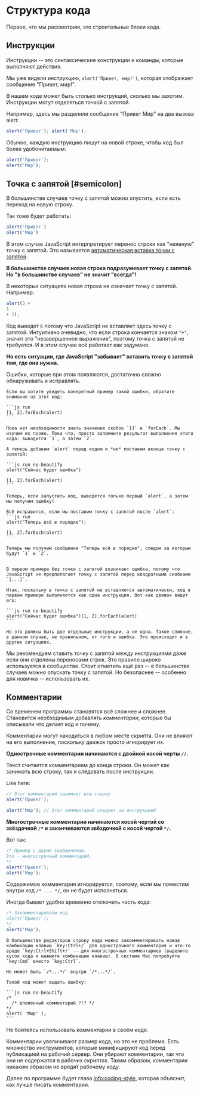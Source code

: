 # Структура кода

Первое, что мы рассмотрим, это строительные блоки кода. 

## Инструкции

Инструкции -- это синтаксические конструкции и команды, которые выполняют действия.

Мы уже видели инструкцию, `alert('Привет, мир!')`, которая отображает сообщение "Привет, мир!".

В нашем коде может быть столько инструкций, сколько мы захотим. Инструкции могут отделяться точкой с запятой.

Например, здесь мы разделили сообщение "Привет Мир" на два вызова alert:

```js run no-beautify
alert('Привет'); alert('Мир');
```

Обычно, каждую инструкцию пишут на новой строке, чтобы код был более удобочитаемым:

```js run no-beautify
alert('Привет');
alert('Мир');
```

## Точка с запятой [#semicolon]

В большинстве случаев точку с запятой можно опустить, если есть переход на новую строку.

Так тоже будет работать:

```js run no-beautify
alert('Привет')
alert('Мир')
```

В этом случае JavaScript интерпретирует перенос строки как "неявную" точку с запятой. Это называется [автоматическая вставка точки с запятой](https://tc39.github.io/ecma262/#sec-automatic-semicolon-insertion).

**В большинстве случаев новая строка подразумевает точку с запятой. Но "в большинстве случаев" не значит "всегда"!**

В некоторых ситуациях новая строка не означает точку с запятой. Например:

```js run no-beautify
alert(3 +
1
+ 2);
```

Код выведет `6` потому что JavaScript не вставляет здесь точку с запятой. Интуитивно очевидно, что если строка кончается знаком `"+"`, значит это "незавершенное выражение", поэтому точка с запятой не требуется. И в этом случае всё работает как задумано.

**Но есть ситуации, где JavaScript "забывает" вставить точку с запятой там, где она нужна.**

Ошибки, которые при этом появляются, достаточно сложно обнаруживать и исправлять.

````smart header="Пример ошибки"
Если вы хотите увидеть конкретный пример такой ошибки, обратите внимание на этот код:

```js run
[1, 2].forEach(alert)
```

Пока нет необходимости знать значение скобок `[]` и `forEach`. Мы изучим их позже. Пока что, просто запомните результат выполнения этого кода: выводится `1`, а затем `2`.

А теперь добавим `alert` перед кодом и *не* поставим вконце точку с запятой:

```js run no-beautify
alert("Сейчас будет ошибка")

[1, 2].forEach(alert)
```

Теперь, если запустить код, выведется только первый `alert`, а затем мы получим ошибку!

Всё исправится, если мы поставим точку с запятой после `alert`:
```js run
alert("Теперь всё в порядке");

[1, 2].forEach(alert)  
```

Теперь мы получим сообщение "Теперь всё в порядке", следом за которым будут `1` и `2`.


В первом примере без точки с запятой возникает ошибка, потому что JavaScript не предполагает точку с запятой перед квадратными скобками `[...]`.

Итак, поскольку в точка с запятой не вставляются автоматически, код в первом примере выполняется как одна инструкция. Вот как движок видит его:

```js run no-beautify
alert("Сейчас будет ошибка")[1, 2].forEach(alert)
```

Но это должны быть две отдельные инструкции, а не одна. Такое слияние, в данном случае, не правильном, от того и ошибка. Это происходит и в других ситуациях.
````

Мы рекомендуем ставить точку с запятой между инструкциями даже если они отделены переносами строк. Это правило широко используется в сообществе. Стоит отметить ещё раз -- в большинстве случаев *можно* опускать точку с запятой. Но безопаснее -- особенно для новичка -- использовать их.

## Комментарии

Со временем программы становятся всё сложнее и сложнее. Становится необходимым добавлять *комментарии*, которые бы описывали что делает код и почему.

Комментарии могут находиться в любом месте скрипта. Они не влияют на его выполнение, поскольку движок просто игнорирует их.

**Однострочные комментарии начинаются с двойной косой черты `//`.**

Текст считается комментарием до конца строки. Он может как занимать всю строку, так и следовать после инструкции.

Like here:
```js run
// Этот комментарий занимает всю строку
alert('Привет');

alert('Мир'); // Этот комментарий следует за инструкцией
```

**Многострочные комментарии начинаются косой чертой со звёздочкой <code>/&#42;</code> и заканчиваются звёздочкой с косой чертой <code>&#42;/</code>.**

Вот так:

```js run
/* Пример с двумя сообщениями.
Это - многострочный комментарий.
*/
alert('Привет');
alert('Мир');
```

Содержимое комментария игнорируется, поэтому, если мы поместим внутри код <code>/&#42; ... &#42;/</code>, он не будет исполняться.

Иногда бывает удобно временно отключить часть кода:

```js run
/* Закомментировали код
alert('Привет');
*/
alert('Мир');
```

```smart header="Используйте горячие клавиши!"
В большинстве редакторов строку кода можно закомментировать нажав комбинацию клавиш `key:Ctrl+/` для однострочного комментария и что-то вроде `key:Ctrl+Shift+/` -- для многострочных комментариев (выделите кусок кода и нажмите комбинацию клавиш). В системе Mac попробуйте `key:Cmd` вместо `key:Ctrl`.
```

````warn header="Вложенные комментарии не поддерживаются!"
Не может быть `/*...*/` внутри `/*...*/`.

Такой код может выдать ошибку:

```js run no-beautify
/*
  /* вложенный комментарий ?!? */
*/
alert( 'Мир' );
```
````

Не бойтейсь использовать комментарии в своём коде.

Комментарии увеличивают размер кода, но это не проблема. Есть множество инструментов, которые минифицируют код перед публикацией на рабочий сервер. Они убирают комментарии, так что они не содержатся в рабочих скриптах. Таким образом, комментарии никаким образом не вредят рабочему коду.

Далее по программе будет глава <info:coding-style>, которая объяснит, как лучше писать комментарии.
